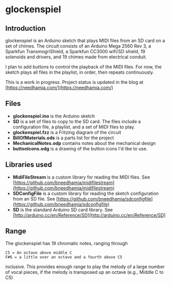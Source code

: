 # glockenspiel

## Introduction

glockenspiel is an Arduino sketch that plays MIDI files from an SD card on a set of chimes. The circuit consists of an Arduino Mega 2560 Rev 3, a Sparkfun TransmogriShield, a Sparkfun CC3000 wifi/SD shield, 19 solenoids and drivers, and 19 chimes made from electrical conduit.

I plan to add buttons to control the playback of the MIDI files.  For now, the sketch plays all files in the playlist, in order, then repeats continuously.

This is a work in progress. Project status is updated in the blog at [https://needhamia.com/](https://needhamia.com/)

## Files

* **glockenspiel.ino** is the Arduino sketch
* **SD** is a set of files to copy to the SD card. The files include a configuration file, a playlist, and a set of MIDI files to play.
* **glockenspiel.fzz** is a Fritzing diagram of the circuit
* **BillOfMaterials.ods** is a parts list for the project
* **MechanicalNotes.odp** contains notes about the mechanical design
* **buttonIcons.odg** is a drawing of the button icons I'd like to use.

## Libraries used

* **MidiFileStream** is a custom library for reading the MIDI files. See [https://github.com/bneedhamia/midifilestream](https://github.com/bneedhamia/midifilestream)
* **SDConfigFile** is a custom library for reading the sketch configuration from an SD file. See [https://github.com/bneedhamia/sdconfigfile](https://github.com/bneedhamia/sdconfigfile)
* **SD** is the standard Arduino SD card library. See [http://arduino.cc/en/Reference/SD](http://arduino.cc/en/Reference/SD)

## Range
The glockenspiel has 19 chromatic notes, ranging through

    C5 = An octave above middle C
    F#6 = a little over an octave and a fourth above C5

inclusive. This provides enough range to play the melody of a large number of vocal pieces, if the melody is transposed up an octave (e.g., Middle C to C5)
